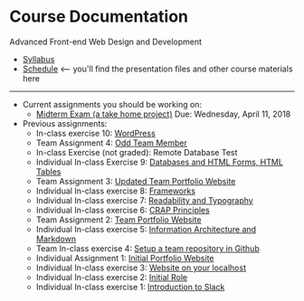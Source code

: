 # Course Documentation
Advanced Front-end Web Design and Development

- [Syllabus](syllabus.md)
- [Schedule](schedule.md) <-- you'll find the presentation files and other course materials here

<hr>

- Current assignments you should be working on:
  - [Midterm Exam (a take home project)](midterm-exam/instructions.md) Due: Wednesday, April 11, 2018
- Previous assignments:
  - In-class exercise 10: [WordPress](inclass10-wordpress/instructions.md)
  - Team Assignment 4: [Odd Team Member](assignment04-odd-team-member/instructions.md)
  - In-class Exercise (not graded): Remote Database Test
  - Individual In-class Exercise 9: [Databases and HTML Forms, HTML Tables](inclass09-databases-html-forms-tables/instructions.md)
  - Team Assignment 3: [Updated Team Portfolio Website](assignment03-updated-team-portfolio/instructions.md) 
  - Individual In-class exercise 8: [Frameworks](inclass08-frameworks/instructions.md)  
  - Individual In-class exercise 7: [Readability and Typography](inclass07-readability-typography/instructions.md) 
  - Individual In-class exercise 6: [CRAP Principles](inclass06-crap-principles/instructions.md) 
  - Team Assignment 2: [Team Portfolio Website](assignment02-team-portfolio/instructions.md) 
  - Individual In-class exercise 5: [Information Architecture and Markdown](inclass05-ia-and-markdown/instructions.md)
  - Team In-class exercise 4: [Setup a team repository in Github](inclass04-team-repository/instructions.md) 
  - Individual Assignment 1: [Initial Portfolio Website](assignment01-portfolio/instructions.md)
  - Individual In-class exercise 3: [Website on your localhost](inclass03-localhost/instructions.md)
  - Individual In-class exercise 2: [Initial Role](inclass02-initial-role/instructions.md)
  - Individual In-class exercise 1: [Introduction to Slack](inclass01-introduction-to-slack/instructions.md)


